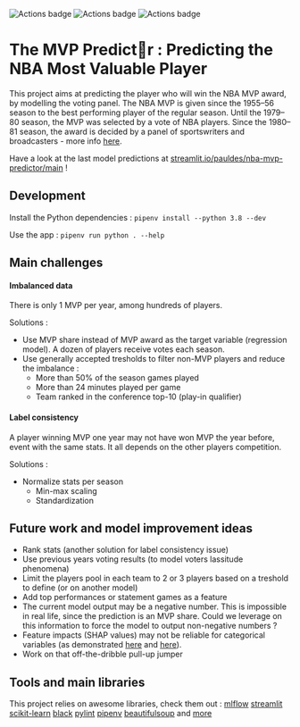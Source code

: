 ![Actions badge](https://github.com/pauldes/nba-mvp-predictor/actions/workflows/tests.yaml/badge.svg)
![Actions badge](https://github.com/pauldes/nba-mvp-predictor/actions/workflows/train.yaml/badge.svg)
![Actions badge](https://github.com/pauldes/nba-mvp-predictor/actions/workflows/predict.yaml/badge.svg)

# The MVP Predict🏀r : Predicting the NBA Most Valuable Player

This project aims at predicting the player who will win the NBA MVP award, by modelling the voting panel. The NBA MVP is given since the 1955–56 season to the best performing player of the regular season. Until the 1979–80 season, the MVP was selected by a vote of NBA players. Since the 1980–81 season, the award is decided by a panel of sportswriters and broadcasters - more info [here](https://en.wikipedia.org/wiki/NBA_Most_Valuable_Player_Award).

Have a look at the last model predictions at [streamlit.io/pauldes/nba-mvp-predictor/main](https://share.streamlit.io/pauldes/nba-mvp-predictor/main) !

## Development

Install the Python dependencies :
```pipenv install --python 3.8 --dev```

Use the app :
```pipenv run python . --help```

## Main challenges


#### Imbalanced data 

There is only 1 MVP per year, among hundreds of players.

Solutions :
- Use MVP share instead of MVP award as the target variable (regression model). A dozen of players receive votes each season.
- Use generally accepted tresholds to filter non-MVP players and reduce the imbalance : 
  - More than 50% of the season games played
  - More than 24 minutes played per game
  - Team ranked in the conference top-10 (play-in qualifier)

#### Label consistency

A player winning MVP one year may not have won MVP the year before, event with the same stats. It all depends on the other players competition.

Solutions :
- Normalize stats per season
  - Min-max scaling
  - Standardization

## Future work and model improvement ideas

- Rank stats (another solution for label consistency issue)
- Use previous years voting results (to model voters lassitude phenomena)
- Limit the players pool in each team to 2 or 3 players based on a treshold to define (or on another model)
- Add top performances or statement games as a feature
- The current model output may be a negative number. This is impossible in real life, since the prediction is an MVP share. Could we leverage on this information to force the model to output non-negative numbers ?
- Feature impacts (SHAP values) may not be reliable for categorical variables (as demonstrated [here](https://arxiv.org/pdf/2103.13342.pdf) and [here](https://arxiv.org/pdf/1909.08128.pdf)).
- Work on that off-the-dribble pull-up jumper

## Tools and main libraries

This project relies on awesome libraries, check them out :
[mlflow](https://github.com/mlflow/mlflow)
[streamlit](https://github.com/streamlit/streamlit)
[scikit-learn](https://github.com/scikit-learn/scikit-learn)
[black](https://github.com/psf/black)
[pylint](https://github.com/PyCQA/pylint)
[pipenv](https://github.com/pypa/pipenv)
[beautifulsoup](https://github.com/wention/BeautifulSoup4)
and [more](./Pipfile)
